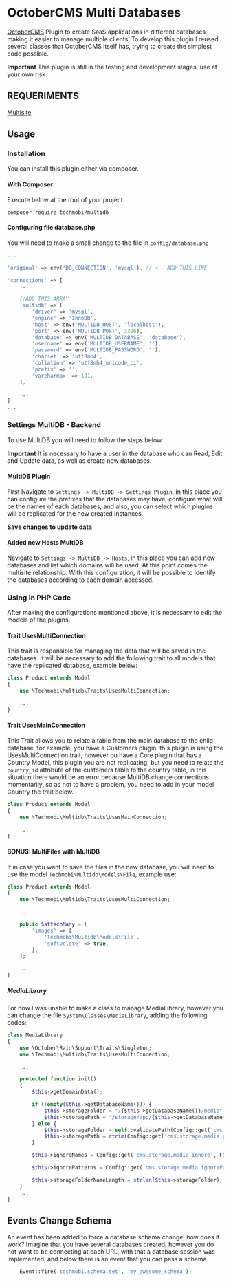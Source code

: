 # OctoberCMS Multi Databases

[OctoberCMS](http://octobercms.com/) Plugin to create SaaS applications in different databases, making it easier to manage multiple clients.
To develop this plugin I reused several classes that OctoberCMS itself has, trying to create the simplest code possible.

**Important**
This plugin is still in the testing and development stages, use at your own risk.

## REQUERIMENTS
[Multisite](https://octobercms.com/plugin/voipdeploy-multisite)


## Usage
### Installation
You can install this plugin either via composer.

#### With Composer
Execute below at the root of your project.
```
composer require techmobi/multidb
```

#### Configuring file database.php
You will need to make a small change to the file in `config/database.php`
```php
...

'original' => env('DB_CONNECTION', 'mysql'), // <-- ADD THIS LINE

'connections' => [
	...

    //ADD THIS ARRAY
	'multidb' => [
        'driver' => 'mysql',
        'engine' => 'InnoDB',
        'host' => env('MULTIDB_HOST', 'localhost'),
        'port' => env('MULTIDB_PORT', 3306),
        'database' => env('MULTIDB_DATABASE', 'database'),
        'username' => env('MULTIDB_USERNAME', ''),
        'password' => env('MULTIDB_PASSWORD', ''),
        'charset' => 'utf8mb4',
        'collation' => 'utf8mb4_unicode_ci',
        'prefix' => '',
        'varcharmax' => 191,
    ],

	...
]
...
```


### Settings MultiDB - Backend
To use MultiDB you will need to follow the steps below.

**Important**
It is necessary to have a user in the database who can Read, Edit and Update data, as well as create new databases.

#### MultiDB Plugin
First Navigate to `Settings -> MultiDB -> Settings Plugin`, in this place you can configure the prefixes that the databases may have, configure what will be the names of each databases, and also, you can select which plugins will be replicated for the new created instances.

**Save changes to update data**

#### Added new Hosts MultiDB
Navigate to `Settings -> MultiDB -> Hosts`, in this place you can add new databases and list which domains will be used. At this point comes the multisite relationship.
With this configuration, it will be possible to identify the databases according to each domain accessed.

### Using in PHP Code
After making the configurations mentioned above, it is necessary to edit the models of the plugins.

#### Trait UsesMultiConnection
This trait is responsible for managing the data that will be saved in the databases. It will be necessary to add the following trait to all models that have the replicated database, example below:

```php
class Product extends Model
{
	use \Techmobi\Multidb\Traits\UsesMultiConnection;

	...
}
```
#### Trait UsesMainConnection
This Trait allows you to relate a table from the main database to the child database, for example, you have a Customers plugin, this plugin is using the UsesMultiConnection trait, however ou have a Core plugin that has a Country Model, this plugin you are not replicating, but you need to relate the `country_id` attribute of the customers table to the country table, in this situation there would be an error because MultiDB change connections momentarily, so as not to have a problem, you need to add in your model Country the trait below.

```php
class Product extends Model
{
    use \Techmobi\Multidb\Traits\UsesMainConnection;

    ...
}
```

#### BONUS: MultiFiles with MultiDB
If in case you want to save the files in the new database, you will need to use the model `Techmobi\Multidb\Models\File`, example use:

```php
class Product extends Model
{
	use \Techmobi\Multidb\Traits\UsesMultiConnection;

	...

	public $attachMany = [
        'images' => [
            'Techmobi\Multidb\Models\File',
            'softDelete' => true,
        ],
    ];

    ...
}
```

##### MediaLibrary
For now I was unable to make a class to manage MediaLibrary, however you can change the file `System\Classes\MediaLibrary`, adding the following codes:

```php
class MediaLibrary
{
    use \October\Rain\Support\Traits\Singleton;
    use \Techmobi\Multidb\Traits\UsesMultiConnection;

    ...

    protected function init()
    {
        $this->getDomainData();

        if (!empty($this->getDatabaseName())) {
            $this->storageFolder = "/{$this->getDatabaseName()}/media";
            $this->storagePath = "/storage/app/{$this->getDatabaseName()}/media";
        } else {
            $this->storageFolder = self::validatePath(Config::get('cms.storage.media.folder', 'media'), true);
            $this->storagePath = rtrim(Config::get('cms.storage.media.path', '/storage/app/media'), '/');
        }

        $this->ignoreNames = Config::get('cms.storage.media.ignore', FileDefinitions::get('ignoreFiles'));

        $this->ignorePatterns = Config::get('cms.storage.media.ignorePatterns', ['^\..*']);

        $this->storageFolderNameLength = strlen($this->storageFolder);
    }
    ...
}
```

## Events Change Schema
An event has been added to force a database schema change, how does it work? Imagine that you have several databases created, however you do not want to be connecting at each URL, with that a database session was implemented, and below there is an event that you can pass a schema.

```php
    Event::fire('techmobi.schema.set', 'my_awesome_schema');
```